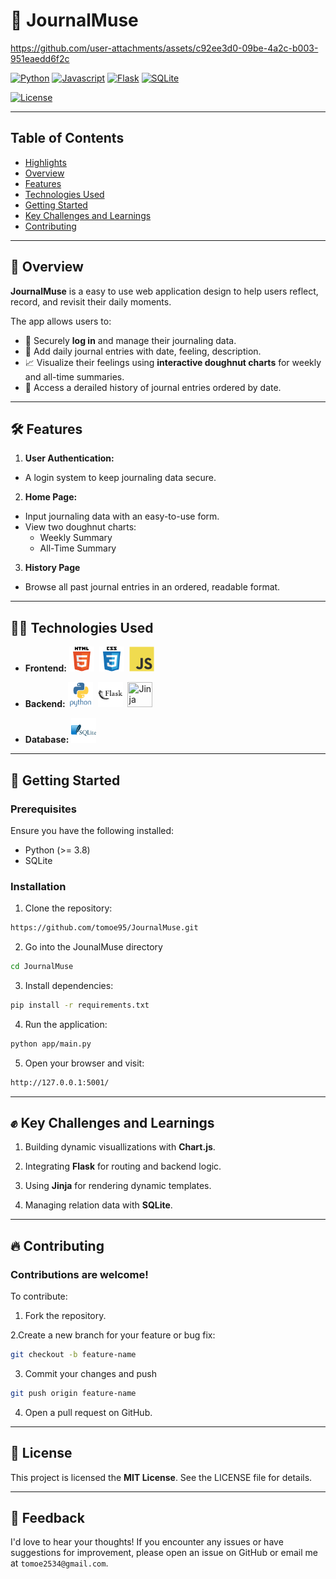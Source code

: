 # 🌈 JournalMuse

https://github.com/user-attachments/assets/c92ee3d0-09be-4a2c-b003-951eaedd6f2c

[![Python](https://img.shields.io/badge/-Python-blue?logo=python&logoColor=yellow)](https://www.python.org/) [![Javascript](https://img.shields.io/badge/-Javascript-black?logo=javascript&logoColor=yellow)](https://developer.mozilla.org/en-US/docs/Web/JavaScript) [![Flask](https://img.shields.io/badge/-Flask-white?logo=flask&logoColor=blue)](https://flask.palletsprojects.com/en/stable/) [![SQLite](https://img.shields.io/badge/-SQLite-blue?logo=sqlite&logoColor=white)](https://www.sqlite.org/)

[![License](https://img.shields.io/badge/License-MIT-purple)](./LICENSE)

---

## Table of Contents
- [Highlights](#-highlights)
- [Overview](#overview)
- [Features](#️-features)
- [Technologies Used](#-technologies-used)
- [Getting Started](#-getting-started)
- [Key Challenges and Learnings](#-key-challenges-and-learnings)
- [Contributing](#-contributing)

---

##  **🌟 Overview**

**JournalMuse** is a easy to use web application design to help users reflect, record, and revisit their daily moments.

The app allows users to:
- 🔐 Securely **log in** and manage their journaling data.
- 🌱 Add daily journal entries with date, feeling, description.
- 📈 Visualize their feelings using **interactive doughnut charts** for weekly and all-time summaries.
- 👀 Access a derailed history of journal entries ordered by date.

---

## 🛠️ **Features**

1. **User Authentication:**
- A login system to keep journaling data secure.

2. **Home Page:**
- Input journaling data with an easy-to-use form.
- View two doughnut charts:
    - Weekly Summary
    - All-Time Summary

3. **History Page**
- Browse all past journal entries in an ordered, readable format.

---

## 👩‍💻 **Technologies Used**
- **Frontend:**
<img src="https://github.com/devicons/devicon/blob/master/icons/html5/html5-original-wordmark.svg" title="html" width="40" height="40"/>&nbsp;
    <img src="https://github.com/devicons/devicon/blob/master/icons/css3/css3-original-wordmark.svg" title="css" width="40" height="40"/>&nbsp;
    <img src="https://github.com/devicons/devicon/blob/master/icons/javascript/javascript-original.svg" title="Javascript" width="40" height="40"/>

- **Backend:**
    <img src="https://github.com/devicons/devicon/blob/master/icons/python/python-original-wordmark.svg" title="Python" width="40" height="40"/>&nbsp;
    <img src="https://github.com/devicons/devicon/blob/master/icons/flask/flask-original-wordmark.svg" title="Flask" width="40" height="40"/>&nbsp;
    <img src="https://github.com/devicons/devicon/blob/master/icons/jinja/jinja-original-wordmark.svg" title="Jinja" width="40" height="40"/>&nbsp;

- **Database:**
    <img src="https://github.com/devicons/devicon/blob/master/icons/sqlite/sqlite-original-wordmark.svg" title="SQLite" width="40" height="40"/>&nbsp;

---

## 🚀 **Getting Started**
### **Prerequisites**
Ensure you have the following installed:
- Python (>= 3.8)
- SQLite

### **Installation**
1. Clone the repository:
```bash
https://github.com/tomoe95/JournalMuse.git
```
2. Go into the JounalMuse directory
```bash
cd JournalMuse
```

3. Install dependencies:
```bash
pip install -r requirements.txt
```

4. Run the application:
```bash
python app/main.py
```

5. Open your browser and visit:
```bash
http://127.0.0.1:5001/
```

---

## ✊ Key Challenges and Learnings
1. Building dynamic visuallizations with **Chart.js**.

2. Integrating **Flask** for routing and backend logic.

3. Using **Jinja** for rendering dynamic templates.

4. Managing relation data with **SQLite**.


---

## 🔥 Contributing

### Contributions are welcome!
To contribute:

1. Fork the repository.

2.Create a new branch for your feature or bug fix:
```bash
git checkout -b feature-name
```

3. Commit your changes and push
```bash
git push origin feature-name
```

4. Open a pull request on GitHub.


---

## 📝 License
This project is licensed the **MIT License**.
See the LICENSE file for details.


---

## 💭 Feedback
I'd love to hear your thoughts!
If you encounter any issues or have suggestions for improvement, please open an issue on GitHub or email me at ```tomoe2534@gmail.com```.
